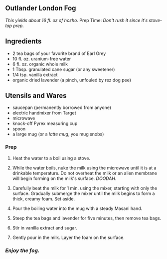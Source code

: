 ## Outlander London Fog

*This yields about 16 fl. oz of hozho.*
Prep Time: *Don't rush it since it's stove-top prep.*

## Ingredients

* 2 tea bags of your favorite brand of Earl Grey
* 10 fl. oz. uranium-free water
* 6 fl. oz. organic whole milk
* 1 Tbsp. granulated cane sugar (or any sweetener)
* 1/4 tsp. vanilla extract
* organic dried lavender (a pinch, unfouled by rez dog pee)

## Utensils and Wares

* saucepan (permanently borrowed from anyone)
* electric handmixer from Target
* microwave 
* knock-off Pyrex measuring cup
* spoon
* a large mug (or a *latte mug*, you mug snobs)

### Prep 

1. Heat the water to a boil using a stove.

1. While the water boils, nuke the milk using the microwave until it is at a drinkable temperature. Do not overheat the milk or an alien membrane will begin forming on the milk's surface. *DOODAH*.

1. Carefully beat the milk for 1 min. using the mixer, starting with only the surface. Gradually submerge the mixer until the milk begins to form a thick, creamy foam. Set aside. 

1. Pour the boiling water into the mug with a steady Masani hand. 

1. Steep the tea bags and lavender for five minutes, then remove tea bags.

1. Stir in vanilla extract and sugar.

1. Gently pour in the milk. Layer the foam on the surface.  

### *Enjoy the fog.*
